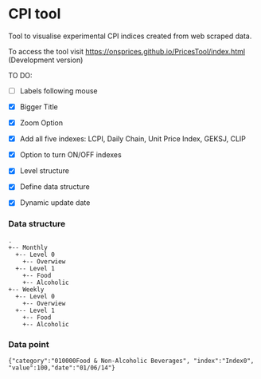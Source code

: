 # CPI tool
Tool to visualise experimental CPI indices created from web scraped data.

To access the tool visit https://onsprices.github.io/PricesTool/index.html (Development version)

TO DO:

- [ ]  Labels following mouse
- [x]  Bigger Title 
- [x]  Zoom Option
- [x]  Add all five indexes: LCPI, Daily Chain, Unit Price Index, GEKSJ, CLIP 
- [x]  Option to turn ON/OFF indexes   
- [x]  Level structure 
- [x]  Define data structure 
- [x]  Dynamic update date 


### Data structure
```
.
+-- Monthly
  +-- Level 0
    +-- Overwiew
  +-- Level 1
    +-- Food
    +-- Alcoholic
+-- Weekly
  +-- Level 0
    +-- Overwiew
  +-- Level 1
    +-- Food
    +-- Alcoholic
```

### Data point
```
{"category":"010000Food & Non-Alcoholic Beverages", "index":"Index0", "value":100,"date":"01/06/14"}
```


